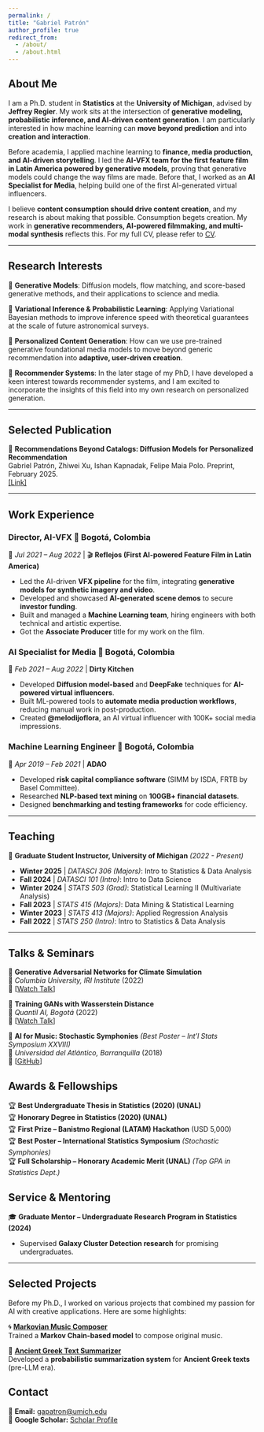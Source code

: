```yaml
---
permalink: /
title: "Gabriel Patrón"
author_profile: true
redirect_from: 
  - /about/
  - /about.html
---
```


## About Me

I am a Ph.D. student in **Statistics** at the **University of Michigan**, advised by **Jeffrey Regier**. My work sits at the intersection of **generative modeling, probabilistic inference, and AI-driven content generation**. I am particularly interested in how machine learning can **move beyond prediction** and into **creation and interaction**.

Before academia, I applied machine learning to **finance, media production, and AI-driven storytelling**. I led the **AI-VFX team for the first feature film in Latin America powered by generative models**, proving that generative models could change the way films are made. Before that, I worked as an **AI Specialist for Media**, helping build one of the first AI-generated virtual influencers.

I believe **content consumption should drive content creation**, and my research is about making that possible. Consumption begets creation. My work in **generative recommenders, AI-powered filmmaking, and multi-modal synthesis** reflects this. For my full CV, please refer to [CV](files/PatronGabriel_CV.pdf).

---

## Research Interests

🔹 **Generative Models**: Diffusion models, flow matching, and score-based generative methods, and their applications to science and media.  

🔹 **Variational Inference & Probabilistic Learning**: Applying Variational Bayesian methods to improve inference speed with theoretical guarantees at the scale of future astronomical surveys. 

🔹 **Personalized Content Generation**: How can we use pre-trained generative foundational media models to move beyond generic recommendation into **adaptive, user-driven creation**.  

🔹 **Recommender Systems**: In the later stage of my PhD, I have developed a keen interest towards recommender systems, and I am excited to incorporate the insights of this field into my own research on personalized generation.

---

## Selected Publication 

📄 **Recommendations Beyond Catalogs: Diffusion Models for Personalized Recommendation**  
Gabriel Patrón, Zhiwei Xu, Ishan Kapnadak, Felipe Maia Polo. Preprint, February 2025.  
[[Link]](https://arxiv.org/abs/xxx)  



---

## Work Experience  

### **Director, AI-VFX**  📍 Bogotá, Colombia  
📅 *Jul 2021 – Aug 2022* | 🎬 **Reflejos (First AI-powered Feature Film in Latin America)**  
- Led the AI-driven **VFX pipeline** for the film, integrating **generative models for synthetic imagery and video**.  
- Developed and showcased **AI-generated scene demos** to secure **investor funding**.  
- Built and managed a **Machine Learning team**, hiring engineers with both technical and artistic expertise.
- Got the **Associate Producer** title for my work on the film.

### **AI Specialist for Media**  📍 Bogotá, Colombia  
📅 *Feb 2021 – Aug 2022* | **Dirty Kitchen**  
- Developed **Diffusion model-based** and **DeepFake** techniques for **AI-powered virtual influencers**.  
- Built ML-powered tools to **automate media production workflows**, reducing manual work in post-production.  
- Created **@melodijoflora**, an AI virtual influencer with 100K+ social media impressions.  

### **Machine Learning Engineer**  📍 Bogotá, Colombia  
📅 *Apr 2019 – Feb 2021* | **ADAO**  
- Developed **risk capital compliance software** (SIMM by ISDA, FRTB by Basel Committee).  
- Researched **NLP-based text mining** on **100GB+ financial datasets**.  
- Designed **benchmarking and testing frameworks** for code efficiency.  



---

## Teaching  

📌 **Graduate Student Instructor, University of Michigan** *(2022 - Present)*  
- **Winter 2025** | *DATASCI 306 (Majors)*: Intro to Statistics & Data Analysis  
- **Fall 2024** | *DATASCI 101 (Intro)*: Intro to Data Science  
- **Winter 2024** | *STATS 503 (Grad)*: Statistical Learning II (Multivariate Analysis)  
- **Fall 2023** | *STATS 415 (Majors)*: Data Mining & Statistical Learning  
- **Winter 2023** | *STATS 413 (Majors)*: Applied Regression Analysis  
- **Fall 2022** | *STATS 250 (Intro)*: Intro to Statistics & Data Analysis  

---


## Talks & Seminars  

🎤 **Generative Adversarial Networks for Climate Simulation**  
📍 *Columbia University, IRI Institute* (2022)  
🔗 [[Watch Talk](https://youtu.be/4kModyASUEo)]  

🎤 **Training GANs with Wasserstein Distance**  
📍 *Quantil AI, Bogotá* (2022)  
🔗 [[Watch Talk](https://www.youtube.com/watch?v=p2beIrNg5Wg)]  

🎤 **AI for Music: Stochastic Symphonies** *(Best Poster – Int’l Stats Symposium XXVIII)*  
📍 *Universidad del Atlántico, Barranquilla* (2018)  
🔗 [[GitHub](https://github.com/gapatronh/StochasticSymphonies)]  


## Awards & Fellowships  

🏆 **Best Undergraduate Thesis in Statistics (2020) (UNAL)**  
🏆 **Honorary Degree in Statistics (2020) (UNAL)**  
🏆 **First Prize – Banistmo Regional (LATAM) Hackathon** (USD 5,000)  
🏆 **Best Poster – International Statistics Symposium** *(Stochastic Symphonies)*  
🏆 **Full Scholarship – Honorary Academic Merit (UNAL)** *(Top GPA in Statistics Dept.)*  




## Service & Mentoring  

🎓 **Graduate Mentor – Undergraduate Research Program in Statistics (2024)**  
- Supervised **Galaxy Cluster Detection research** for promising undergraduates.  


---

## Selected Projects  

Before my Ph.D., I worked on various projects that combined my passion for AI with creative applications. Here are some highlights:

🌀 **[Markovian Music Composer](https://github.com/gapatronh/StochasticSymphonies)**  
Trained a **Markov Chain-based model** to compose original music.  

📜 **[Ancient Greek Text Summarizer](https://github.com/gapatronh/ancient_greek_summarization)**  
Developed a **probabilistic summarization system** for **Ancient Greek texts** (pre-LLM era).



## Contact  

📧 **Email:** [gapatron@umich.edu](mailto:gapatron@umich.edu)  
🔗 **Google Scholar:** [Scholar Profile](https://scholar.google.com/citations?user=7372C5gAAAAJ&hl)  


